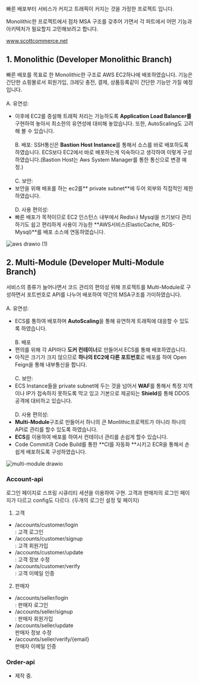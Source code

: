 빠른 배포부터 서비스가 커지고 트래픽이 커지는 것을 가정한 프로젝트 입니다. 

Monolithic한 프로젝트에서 점차 MSA 구조를 갖추어 가면서 각 파트에서 어떤 기능과 아키텍처가 필요할지 고민해보려고 합니다.

www.scottcommerce.net

## 1. Monolithic (Developer Monolithic Branch)
빠른 배포를 목표로 한 Monolithic한 구조로 AWS EC2하나에 배포하였습니다.
기능은 간단한 쇼핑몰로서 회원가입, 크레딧 충전, 결제, 상품등록같이 간단한 기능만 가질 예정 입니다.
<br><br>
A. 유연성: <br> 
 - 이후에 EC2를 증설해 트래픽 처리는 가능하도록 **Application Load Balancer를** 구현하여 놓아서 최소한의 유연성에 대비해 놓았습니다. 또한, AutoScaling도 고려해 볼 수 있습니다.
 <br><br>
B. 배포: SSH통신은 **Bastion Host Instance**를 통해서 소스를 바로 배포하도록 하였습니다. ECS보다 EC2에서 바로 배포하는게 익숙하다고 생각하여 이렇게 구성하였습니다.(Bastion Host는 Aws System Manager를 통한 통신으로 변경 예정.)
<br><br>
C. 보안: <br> 
 - 보안을 위해 배포를 하는 ec2를** private subnet**에 두어 외부와 직접적인 제한 하였습니다. 
<br><br>
D. 사용 편의성: <br>
  - 빠른 배포가 목적이므로 EC2 인스턴스 내부에서 Redis나 Mysql을 쓰기보다 관리하기도 쉽고 편리하게 사용이 가능한 **AWS서비스(ElasticCache, RDS-Mysql)**를 배포 소스에 연동하였습니다. 

![aws drawio (1)](https://github.com/ScottSung7/CommercialPractice/assets/98432596/045f694e-362e-437f-adab-6fe19751a740)

## 2. Multi-Module (Developer Multi-Module Branch)
서비스의 종류가 늘어나면서 코드 관리의 편의성 위해 프로젝트를 Multi-Module로 구성하면서 포트번호로 API를 나누어 배포하여 약간의 MSA구조를 가미하였습니다. 
<br><br>
A. 유연성: <br>
  - ECS를 통하여 배포하며 **AutoScaling**을 통해 유연하게 트래픽에 대응할 수 있도록 하였습니다.
<br><br>
B. 배포<br>
 - 편의를 위해 각 API마다 **도커 컨테이너**로 만들어서 ECS를 통해 배포하였습니다. <br>
 - 아직은 크기가 크지 않으므로 **하나의 EC2에 다른 포트번호**로 배포를 하여 Open Feign을 통해 내부통신을 합니다. 
<br><br>
C. 보안: <br>
 - ECS Instance들을 private subnet에 두는 것을 넘어서 **WAF**를 통해서 특정 지역이나 IP가 접속하지 못하도록 막고 있고 기본으로 제공되는 **Shield**를 통해 DDOS공격에 대비하고 있습니다.
<br><br>
D. 사용 편의성: <br>
 - **Multi-Module**구조로 만들어서 하나의 큰 Monlithic프로젝트가 아니라 하나의 API로 관리를 할수 있도록 하였습니다.<br>
 - **ECS**를 이용하여 배포를 하여서 컨테이너 관리를 손쉽게 할수 있습니다.<br>
 - Code Commit과 Code Build를 통한 **CI를 자동화 **시키고 ECR을 통해서 손쉽게 배포하도록 구성하였습니다.


![multi-module drawio](https://github.com/ScottSung7/CommercialPractice/assets/98432596/a6ae1da5-9697-421f-85ce-0ce5cad70134)


### Account-api
로그인 페이지로 스프링 시큐리티 세션을 이용하여 구현.
고객과 판매자의 로그인 페이지가 다르고 config도 다르다. (두개의 로그인 설정 및 페이지)

1. 고객
  - /accounts/customer/login
  <br>: 고객 로그인
  - /accounts/customer/signup
  <br>: 고객 회원가입
  - /accounts/customer/update
  <br>: 고객 정보 수정
  - /accounts/customer/verify
  <br>: 고객 이메일 인증

2. 판매자
  - /accounts/seller/login
  <br>: 판매자 로그인 
  - /accounts/seller/signup
  <br>: 판매자 회원가입
  - /accounts/seller/update
  <br> 판매자 정보 수정
  - /accounts/seller/verify/{email}
  <br> 판매자 이메일 인증

### Order-api
- 제작 중.
